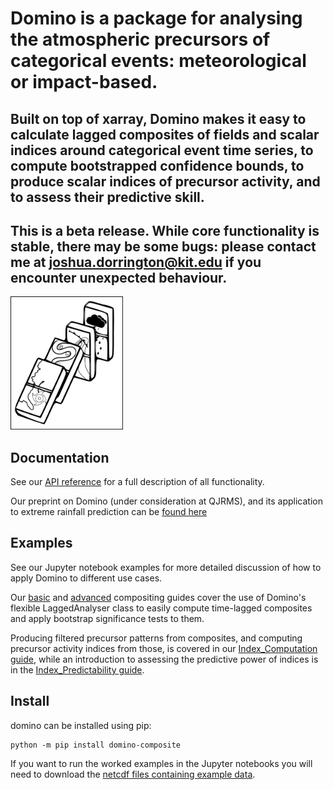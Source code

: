 # Domino is a package for analysing the atmospheric precursors of categorical events: meteorological or impact-based.
## Built on top of xarray, Domino makes it easy to calculate lagged composites of fields and scalar indices around categorical event time series, to compute bootstrapped confidence bounds, to produce scalar indices of precursor activity, and to assess their predictive skill.

## This is a beta release. While core functionality is stable, there may be some bugs: please contact me at joshua.dorrington@kit.edu if you encounter unexpected behaviour.

<img src="Imgs/domino_logo.png" alt="logo" width="180"/>


## Documentation

See our [API reference](https://joshdorrington.github.io/docs/domino.html) for a full description of all functionality.

Our preprint on Domino (under consideration at QJRMS), and its application to extreme rainfall prediction can be [found 
here](http://arxiv.org/abs/2306.16787)

## Examples

See our Jupyter notebook examples for more detailed discussion of how to apply Domino to different use cases.

Our [basic](https://github.com/joshdorrington/domino/blob/master/examples/basic_compositing.ipynb) and [advanced](https://github.com/joshdorrington/domino/blob/master/examples/advanced_compositing.ipynb) compositing guides cover the use of Domino's flexible LaggedAnalyser class to easily compute time-lagged composites and apply bootstrap significance tests to them.

Producing filtered precursor patterns from composites, and computing precursor activity indices from those, is covered in our [Index_Computation guide](https://github.com/joshdorrington/domino/blob/master/examples/precursor_index_computation.ipynb), while an introduction to assessing the predictive power of indices is in the [Index_Predictability guide](https://github.com/joshdorrington/domino/blob/master/examples/Index_Predictability.ipynb).


## Install

domino can be installed using pip:
```
python -m pip install domino-composite
```
If you want to run the worked examples in the Jupyter notebooks you will need to download the [netcdf files containing example data](https://github.com/joshdorrington/domino/releases/tag/v1-data).
